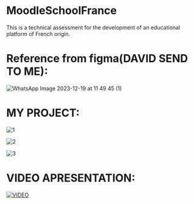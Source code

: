 # MoodleSchoolFrance
This is a technical assessment for the development of an educational platform of French origin.

# Reference from figma(DAVID SEND TO ME):

![WhatsApp Image 2023-12-19 at 11 49 45 (1)](https://github.com/Erickhrs/MoodleSchoolFrance/assets/106276135/fe41cad5-dbd3-42fa-85a5-600c417c33c4)


# MY PROJECT:
![1](https://github.com/Erickhrs/MoodleSchoolFrance/assets/106276135/52db04a1-9ae5-4393-a005-896c5d25df41)

![2](https://github.com/Erickhrs/MoodleSchoolFrance/assets/106276135/b969c8cb-2f0e-4a80-a6af-d18fee523f97)

![3](https://github.com/Erickhrs/MoodleSchoolFrance/assets/106276135/07a5bee7-a081-4191-a84f-5963e2fb5ec8)


# VIDEO APRESENTATION:

[![VIDEO](https://i.stack.imgur.com/Vp2cE.png)](https://drive.google.com/file/d/1b91hcqGw-y8ZQ7TKyigUqv_E5tNxj_v1/view?usp=sharing)




